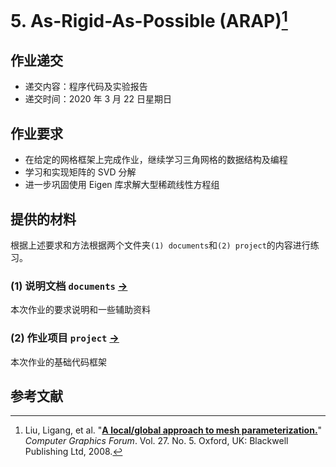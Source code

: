 # 5. As-Rigid-As-Possible (ARAP)[^08Liu] 


## 作业递交

- 递交内容：程序代码及实验报告 
- 递交时间：2020 年 3 月 22 日星期日

## 作业要求

- 在给定的网格框架上完成作业，继续学习三角网格的数据结构及编程
- 学习和实现矩阵的 SVD 分解
- 进一步巩固使用 Eigen 库求解大型稀疏线性方程组


## 提供的材料

根据上述要求和方法根据两个文件夹`(1) documents`和`(2) project`的内容进行练习。

### (1) 说明文档 `documents` [->](documents/) 

本次作业的要求说明和一些辅助资料

### (2) 作业项目 `project` [->](project/) 

本次作业的基础代码框架

## 参考文献

[^08Liu]: Liu, Ligang, et al. "[**A local/global approach to mesh parameterization.**](http://cs.harvard.edu/~sjg/papers/arap.pdf)" *Computer Graphics Forum*. Vol. 27. No. 5. Oxford, UK: Blackwell Publishing Ltd, 2008.

